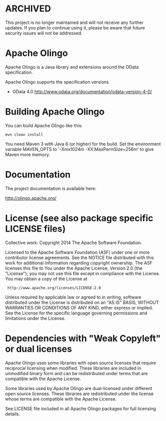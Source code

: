 # ARCHIVED

This project is no longer maintained and will not receive any further updates. If you plan to continue using it, please be aware that future security issues will not be addressed.


Apache Olingo
==========================

Apache Olingo is a Java library and extensions around
the OData specification.

Apache Olingo supports the specification versions
 - OData 4.0 <http://www.odata.org/documentation/odata-version-4-0/>

Building Apache Olingo
======================

You can build Apache Olingo like this:

    mvn clean install

You need Maven 3 with Java 6 (or higher) for the build.
Set the environment variable MAVEN_OPTS to 
'-Xmx1024m -XX:MaxPermSize=256m' to give Maven more memory.

Documentation
=============

The project documentation is available here:

http://olingo.apache.org/

License (see also package specific LICENSE files)
=================================================

Collective work: Copyright 2014 The Apache Software Foundation.

Licensed to the Apache Software Foundation (ASF) under one or more
contributor license agreements.  See the NOTICE file distributed with
this work for additional information regarding copyright ownership.
The ASF licenses this file to You under the Apache License, Version 2.0
(the "License"); you may not use this file except in compliance with
the License.  You may obtain a copy of the License at

     http://www.apache.org/licenses/LICENSE-2.0

Unless required by applicable law or agreed to in writing, software
distributed under the License is distributed on an "AS IS" BASIS,
WITHOUT WARRANTIES OR CONDITIONS OF ANY KIND, either express or implied.
See the License for the specific language governing permissions and
limitations under the License.

Dependencies with "Weak Copyleft" or dual licenses
==================================================

Apache Olingo uses some libraries with open source licenses that require reciprocal
licensing when modified. These libraries are included in unmodified binary
form and can be redistributed under terms that are compatible with the
Apache License.

Some libraries used by Apache Olingo are dual-licensed under different open source
licenses. These libraries are redistributed under the license whose terms
are compatible with the Apache License.

See LICENSE file included in all Apache Olingo packages for 
full licensing details.


